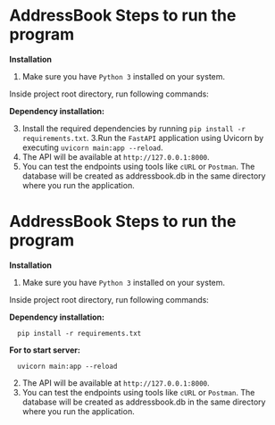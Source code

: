 # AddressBook Steps to run the program
**Installation**

1. Make sure you have `Python 3` installed on your system.

Inside project root directory, run following commands:

**Dependency installation:**

3. Install the required dependencies by running `pip install -r requirements.txt`.
3.Run the `FastAPI` application using Uvicorn by executing `uvicorn main:app --reload`.
4. The API will be available at `http://127.0.0.1:8000`.
5. You can test the endpoints using tools like `cURL` or `Postman`. The database will be created as addressbook.db in the same directory where you run the application.


# AddressBook Steps to run the program
**Installation**

1. Make sure you have `Python 3` installed on your system.
  
Inside project root directory, run following commands:

**Dependency installation:**

      pip install -r requirements.txt

**For to start server:**

      uvicorn main:app --reload

2. The API will be available at `http://127.0.0.1:8000`.
3. You can test the endpoints using tools like `cURL` or `Postman`. The database will be created as addressbook.db in the same directory where you run the application.

